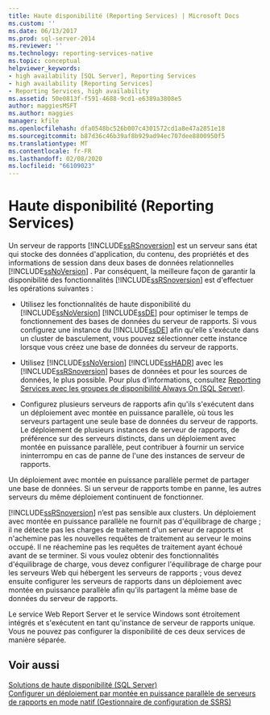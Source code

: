 ```yaml
---
title: Haute disponibilité (Reporting Services) | Microsoft Docs
ms.custom: ''
ms.date: 06/13/2017
ms.prod: sql-server-2014
ms.reviewer: ''
ms.technology: reporting-services-native
ms.topic: conceptual
helpviewer_keywords:
- high availability [SQL Server], Reporting Services
- high availability [Reporting Services]
- Reporting Services, high availability
ms.assetid: 50e0813f-f591-4688-9cd1-e6389a3808e5
author: maggiesMSFT
ms.author: maggies
manager: kfile
ms.openlocfilehash: dfa0548bc526b007c4301572cd1a8e47a2851e18
ms.sourcegitcommit: b87d36c46b39af8b929ad94ec707dee8800950f5
ms.translationtype: MT
ms.contentlocale: fr-FR
ms.lasthandoff: 02/08/2020
ms.locfileid: "66109023"
---
```

# <a name="high-availability-reporting-services"></a>Haute disponibilité (Reporting Services)
  Un serveur de rapports [!INCLUDE[ssRSnoversion](../includes/ssrsnoversion-md.md)] est un serveur sans état qui stocke des données d'application, du contenu, des propriétés et des informations de session dans deux bases de données relationnelles [!INCLUDE[ssNoVersion](../includes/ssnoversion-md.md)] . Par conséquent, la meilleure façon de garantir la disponibilité des fonctionnalités [!INCLUDE[ssRSnoversion](../includes/ssrsnoversion-md.md)] est d'effectuer les opérations suivantes :  
  
-   Utilisez les fonctionnalités de haute disponibilité du [!INCLUDE[ssNoVersion](../includes/ssnoversion-md.md)] [!INCLUDE[ssDE](../includes/ssde-md.md)] pour optimiser le temps de fonctionnement des bases de données du serveur de rapports. Si vous configurez une instance du [!INCLUDE[ssDE](../includes/ssde-md.md)] afin qu'elle s'exécute dans un cluster de basculement, vous pouvez sélectionner cette instance lorsque vous créez une base de données du serveur de rapports.  
  
-   Utilisez [!INCLUDE[ssNoVersion](../includes/ssnoversion-md.md)] [!INCLUDE[ssHADR](../includes/sshadr-md.md)] avec les [!INCLUDE[ssRSnoversion](../includes/ssrsnoversion-md.md)] bases de données et pour les sources de données, le plus possible. Pour plus d’informations, consultez [Reporting Services avec les groupes de disponibilité Always On &#40;SQL Server&#41;](../database-engine/availability-groups/windows/reporting-services-with-always-on-availability-groups-sql-server.md).  
  
-   Configurez plusieurs serveurs de rapports afin qu'ils s'exécutent dans un déploiement avec montée en puissance parallèle, où tous les serveurs partagent une seule base de données du serveur de rapports. Le déploiement de plusieurs instances de serveur de rapports, de préférence sur des serveurs distincts, dans un déploiement avec montée en puissance parallèle, peut contribuer à fournir un service ininterrompu en cas de panne de l'une des instances de serveur de rapports.  
  
 Un déploiement avec montée en puissance parallèle permet de partager une base de données. Si un serveur de rapports tombe en panne, les autres serveurs du même déploiement continuent de fonctionner.  
  
 
  [!INCLUDE[ssRSnoversion](../includes/ssrsnoversion-md.md)] n’est pas sensible aux clusters. Un déploiement avec montée en puissance parallèle ne fournit pas d'équilibrage de charge ; il ne détecte pas les charges de traitement d'un serveur de rapports et n'achemine pas les nouvelles requêtes de traitement au serveur le moins occupé. Il ne réachemine pas les requêtes de traitement ayant échoué avant de se terminer. Si vous voulez obtenir des fonctionnalités d'équilibrage de charge, vous devez configurer l'équilibrage de charge pour les serveurs Web qui hébergent les serveurs de rapports ; vous devez ensuite configurer les serveurs de rapports dans un déploiement avec montée en puissance parallèle afin qu'ils partagent la même base de données du serveur de rapports.  
  
 Le service Web Report Server et le service Windows sont étroitement intégrés et s'exécutent en tant qu'instance de serveur de rapports unique. Vous ne pouvez pas configurer la disponibilité de ces deux services de manière séparée.  
  
## <a name="see-also"></a>Voir aussi  
 [Solutions de haute disponibilité &#40;SQL Server&#41;](../sql-server/failover-clusters/high-availability-solutions-sql-server.md)   
 [Configurer un déploiement par montée en puissance parallèle de serveurs de rapports en mode natif &#40;Gestionnaire de configuration de SSRS&#41;](install-windows/configure-a-native-mode-report-server-scale-out-deployment.md)  
  
  
